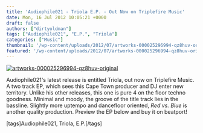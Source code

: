 ```yaml
---
title: 'Audiophile021 - Triola E.P. - Out Now on Triplefire Music'
date: Mon, 16 Jul 2012 10:05:21 +0000
draft: false
authors: ["dirtyoldman"]
tags: ["Audiophile021", "E.P.", "Triola"]
categories: ["Music"]
thumbnail: '/wp-content/uploads/2012/07/artworks-000025296994-qz8huv-original-150x150.jpg'
featured: '/wp-content/uploads/2012/07/artworks-000025296994-qz8huv-original-304x190.jpg'
---
```


[![](/wp-content/uploads/2012/07/artworks-000025296994-qz8huv-original-e1342012128473.jpg "artworks-000025296994-qz8huv-original")](/2012/07/16/audiophile021-triola-e-p-out-now-triplefire-music/artworks-000025296994-qz8huv-original/)

Audiophile021's latest release is entitled Triola, out now on Triplefire Music. A two track EP, which sees this Cape Town producer and DJ enter new territory. Unlike his other releases, this one is pure 4 on the floor techno goodness. Minimal and moody, the groove of the title track lies in the bassline. Slightly more uptempo and dancefloor oriented, _Red vs. Blue_ is another quality production. Preview the EP below and buy it on beatport!

\[tags\]Audiophile021, Triola, E.P.\[/tags\]